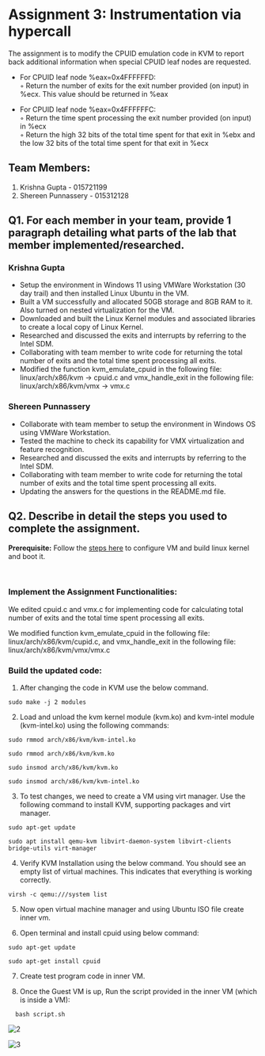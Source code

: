 # Assignment 3: Instrumentation via hypercall
The assignment is to modify the CPUID emulation code in KVM to report back additional information when special CPUID leaf nodes are requested.


* For CPUID leaf node %eax=0x4FFFFFFD:<br />
  ◦ Return the number of exits for the exit number provided (on input) in %ecx. This value should be returned in %eax
  
* For CPUID leaf node %eax=0x4FFFFFFC:<br />
 ◦ Return the time spent processing the exit number provided (on input) in %ecx<br />
 ◦ Return the high 32 bits of the total time spent for that exit in %ebx and the low 32 bits of the total time spent for that exit in %ecx

## Team Members: 
1. Krishna Gupta - 015721199
2. Shereen Punnassery - 015312128

## Q1. For each member in your team, provide 1 paragraph detailing what parts of the lab that member implemented/researched.

### Krishna Gupta

* Setup the environment in Windows 11 using VMWare Workstation (30 day trail) and then installed Linux Ubuntu in the VM.
* Built a VM successfully and allocated 50GB storage and 8GB RAM to it. Also turned on nested virtualization for the VM. 
* Downloaded and built the Linux Kernel modules and associated libraries to create a local copy of Linux Kernel.
* Researched and discussed the exits and interrupts by referring to the Intel SDM.
* Collaborating with team member to write code for returning the total number of exits and the total time spent processing all exits. 
* Modified the function kvm_emulate_cpuid in the following file: linux/arch/x86/kvm -> cpuid.c and vmx_handle_exit in the following file: linux/arch/x86/kvm/vmx -> vmx.c 


### Shereen Punnassery

* Collaborate with team member to setup the environment in Windows OS using VMWare Workstation.
* Tested the machine to check its capability for VMX virtualization and feature recognition. 
* Researched and discussed the exits and interrupts by referring to the Intel SDM.
* Collaborating with team member to write code for returning the total number of exits and the total time spent processing all exits.
* Updating the answers for the questions in the README.md file.

## Q2. Describe in detail the steps you used to complete the assignment. 

**Prerequisite:** Follow the [steps here](https://github.com/krishnagupta71/linux#setting-up-vm-with-the-linux-kernel-and-booting-it) to configure VM and build linux kernel and boot it.

<br />

### Implement the Assignment Functionalities:

We edited cpuid.c and vmx.c for implementing code for calculating total number of exits and the total time spent processing all exits.

We modified function kvm_emulate_cpuid in the following file: linux/arch/x86/kvm/cupid.c, 
and vmx_handle_exit in the following file: linux/arch/x86/kvm/vmx/vmx.c

### Build the updated code: 

1. After changing the code in KVM use the below command.
```
sudo make -j 2 modules 
```
2. Load and unload the kvm kernel module (kvm.ko) and kvm-intel module (kvm-intel.ko) using the following commands:
```
sudo rmmod arch/x86/kvm/kvm-intel.ko
```
```
sudo rmmod arch/x86/kvm/kvm.ko
```
```
sudo insmod arch/x86/kvm/kvm.ko
```
```
sudo insmod arch/x86/kvm/kvm-intel.ko
```
3. To test changes, we need to create a VM using virt manager.
Use the following command to install KVM, supporting packages and virt manager.
```
sudo apt-get update
```
```
sudo apt install qemu-kvm libvirt-daemon-system libvirt-clients bridge-utils virt-manager 
```
4. Verify KVM Installation using the below command. You should see an empty list of virtual machines. This indicates that everything is working correctly.
```
virsh -c qemu:///system list
```
5. Now open virtual machine manager and using Ubuntu ISO file create inner vm.

6. Open terminal and install cpuid using below command:
```
sudo apt-get update
```
```
sudo apt-get install cpuid
```
7. Create test program code in inner VM.

8. Once the Guest VM is up, Run the script provided in the inner VM (which is inside a VM):<br />  
```
  bash script.sh
``` 

![2](https://user-images.githubusercontent.com/20012695/166089866-0ed9de14-24b6-4298-a567-768aa6e54a42.jpeg)

![3](https://user-images.githubusercontent.com/20012695/166089870-31f537b1-dcf0-4ce6-9859-a487b8b351c0.jpeg)


